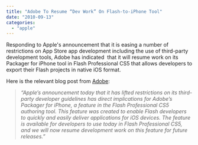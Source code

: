 ```yaml
---
title: "Adobe To Resume “Dev Work” On Flash-to-iPhone Tool"
date: "2010-09-13"
categories: 
  - "apple"
---
```


Responding to Apple's announcement that it is easing a number of restrictions on App Store app development including the use of third-party development tools, Adobe has indicated  that it will resume work on its Packager for iPhone tool in Flash Professional CS5 that allows developers to export their Flash projects in native iOS format.

Here is the relevant blog post from [Adobe](http://blogs.adobe.com/conversations/2010/09/great-news-for-developers.html):

> _“Apple’s announcement today that it has lifted restrictions on its third-party developer guidelines has direct implications for Adobe’s Packager for iPhone, a feature in the Flash Professional CS5 authoring tool. This feature was created to enable Flash developers to quickly and easily deliver applications for iOS devices. The feature is available for developers to use today in Flash Professional CS5, and we will now resume development work on this feature for future releases.”_
